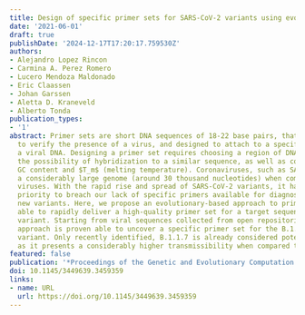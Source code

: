 ```yaml
---
title: Design of specific primer sets for SARS-CoV-2 variants using evolutionary algorithms
date: '2021-06-01'
draft: true
publishDate: '2024-12-17T17:20:17.759530Z'
authors:
- Alejandro Lopez Rincon
- Carmina A. Perez Romero
- Lucero Mendoza Maldonado
- Eric Claassen
- Johan Garssen
- Aletta D. Kraneveld
- Alberto Tonda
publication_types:
- '1'
abstract: Primer sets are short DNA sequences of 18-22 base pairs, that can be used
  to verify the presence of a virus, and designed to attach to a specific part of
  a viral DNA. Designing a primer set requires choosing a region of DNA, avoiding
  the possibility of hybridization to a similar sequence, as well as considering its
  GC content and $T_m$ (melting temperature). Coronaviruses, such as SARS-CoV-2, have
  a considerably large genome (around 30 thousand nucleotides) when compared to other
  viruses. With the rapid rise and spread of SARS-CoV-2 variants, it has become a
  priority to breach our lack of specific primers available for diagnosis of this
  new variants. Here, we propose an evolutionary-based approach to primer design,
  able to rapidly deliver a high-quality primer set for a target sequence of the virus
  variant. Starting from viral sequences collected from open repositories, the proposed
  approach is proven able to uncover a specific primer set for the B.1.1.7 SARS-CoV-2
  variant. Only recently identified, B.1.1.7 is already considered potentially dangerous,
  as it presents a considerably higher transmissibility when compared to other variants.
featured: false
publication: '*Proceedings of the Genetic and Evolutionary Computation Conference*'
doi: 10.1145/3449639.3459359
links:
- name: URL
  url: https://doi.org/10.1145/3449639.3459359
---
```


